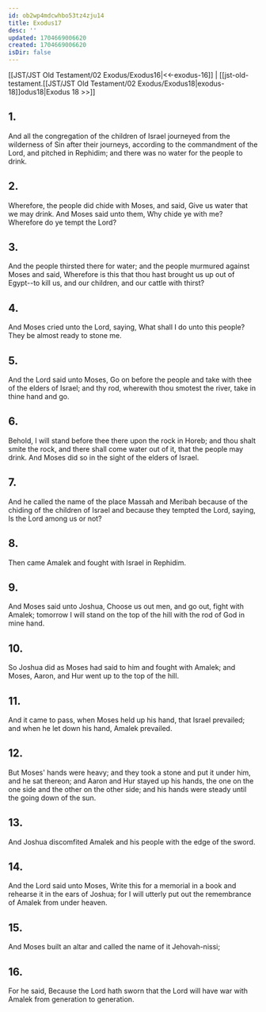```yaml
---
id: ob2wp4mdcwhbo53tz4zju14
title: Exodus17
desc: ''
updated: 1704669006620
created: 1704669006620
isDir: false
---
```

[[JST/JST Old Testament/02 Exodus/Exodus16|<<-exodus-16]] | [[jst-old-testament.[[JST/JST Old Testament/02 Exodus/Exodus18|exodus-18]]odus18|Exodus 18 >>]]
## 1.
And all the congregation of the children of Israel journeyed from the wilderness of Sin after their journeys, according to the commandment of the Lord, and pitched in Rephidim; and there was no water for the people to drink.
## 2.
Wherefore, the people did chide with Moses, and said, Give us water that we may drink. And Moses said unto them, Why chide ye with me? Wherefore do ye tempt the Lord?
## 3.
And the people thirsted there for water; and the people murmured against Moses and said, Wherefore is this that thou hast brought us up out of Egypt\--to kill us, and our children, and our cattle with thirst?
## 4.
And Moses cried unto the Lord, saying, What shall I do unto this people? They be almost ready to stone me.
## 5.
And the Lord said unto Moses, Go on before the people and take with thee of the elders of Israel; and thy rod, wherewith thou smotest the river, take in thine hand and go.
## 6.
Behold, I will stand before thee there upon the rock in Horeb; and thou shalt smite the rock, and there shall come water out of it, that the people may drink. And Moses did so in the sight of the elders of Israel.
## 7.
And he called the name of the place Massah and Meribah because of the chiding of the children of Israel and because they tempted the Lord, saying, Is the Lord among us or not?
## 8.
Then came Amalek and fought with Israel in Rephidim.
## 9.
And Moses said unto Joshua, Choose us out men, and go out, fight with Amalek; tomorrow I will stand on the top of the hill with the rod of God in mine hand.
## 10.
So Joshua did as Moses had said to him and fought with Amalek; and Moses, Aaron, and Hur went up to the top of the hill.
## 11.
And it came to pass, when Moses held up his hand, that Israel prevailed; and when he let down his hand, Amalek prevailed.
## 12.
But Moses\' hands were heavy; and they took a stone and put it under him, and he sat thereon; and Aaron and Hur stayed up his hands, the one on the one side and the other on the other side; and his hands were steady until the going down of the sun.
## 13.
And Joshua discomfited Amalek and his people with the edge of the sword.
## 14.
And the Lord said unto Moses, Write this for a memorial in a book and rehearse it in the ears of Joshua; for I will utterly put out the remembrance of Amalek from under heaven.
## 15.
And Moses built an altar and called the name of it Jehovah-nissi;
## 16.
For he said, Because the Lord hath sworn that the Lord will have war with Amalek from generation to generation.

